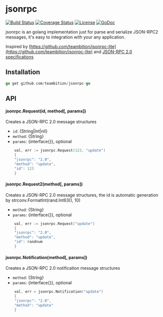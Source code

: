 # jsonrpc

[![Build Status](https://travis-ci.org/teambition/jsonrpc-go.svg?branch=master)](https://travis-ci.org/teambition/jsonrpc-go)
[![Coverage Status](http://img.shields.io/coveralls/teambition/jsonrpc-go.svg?style=flat-square)](https://coveralls.io/r/teambition/jsonrpc-go)
[![License](http://img.shields.io/badge/license-mit-blue.svg?style=flat-square)](https://raw.githubusercontent.com/teambition/jsonrpc-go/master/LICENSE)
[![GoDoc](http://img.shields.io/badge/go-documentation-blue.svg?style=flat-square)](http://godoc.org/github.com/teambition/jsonrpc-go)

jsonrpc is an golang implementation just for parse and serialize JSON-RPC2 messages, it's easy to integration with your any application.

Inspired by [https://github.com/teambition/jsonrpc-lite](https://github.com/teambition/jsonrpc-lite) and [JSON-RPC 2.0 specifications](http://jsonrpc.org/specification)
## Installation
```go
go get github.com/teambition/jsonrpc-go
```

## API
####  jsonrpc.Request(id, method[, params])
Creates a JSON-RPC 2.0 message structures 
- `id`: {String|Int|nil}
- `method`: {String}
- `params`:  {interface{}}, optional
```go
	val, err := jsonrpc.Request(123, "update")
	{
    "jsonrpc": "2.0",
    "method": "update",
    "id": 123
    }
```
####  jsonrpc.Request2(method[, params])
Creates a JSON-RPC 2.0 message structures, the id is automatic generation by strconv.FormatInt(rand.Int63(), 10)
- `method`: {String}
- `params`:  {interface{}}, optional
```go
	val, err := jsonrpc.Request("update")
	{
    "jsonrpc": "2.0",
    "method": "update",
    "id": randnum
    }
```
####  jsonrpc.Notification(method[, params])
Creates a JSON-RPC 2.0 notification message structures
- `method`: {String}
- `params`:  {interface{}}, optional
```go
    val, err = jsonrpc.Notification("update")
    {
    "jsonrpc": "2.0",
    "method": "update"
    }
```   